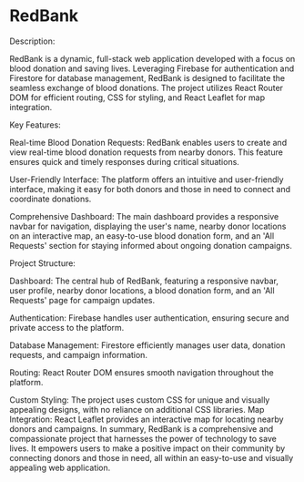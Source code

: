 
# RedBank


 Description:

RedBank is a dynamic, full-stack web application developed with a focus on blood donation and saving lives. Leveraging Firebase for authentication and Firestore for database management, RedBank is designed to facilitate the seamless exchange of blood donations. The project utilizes React Router DOM for efficient routing, CSS for styling, and React Leaflet for map integration.


Key Features:

Real-time Blood Donation Requests: RedBank enables users to create and view real-time blood donation requests from nearby donors. This feature ensures quick and timely responses during critical situations.

User-Friendly Interface: The platform offers an intuitive and user-friendly interface, making it easy for both donors and those in need to connect and coordinate donations.

Comprehensive Dashboard: The main dashboard provides a responsive navbar for navigation, displaying the user's name, nearby donor locations on an interactive map, an easy-to-use blood donation form, and an 'All Requests' section for staying informed about ongoing donation campaigns.


Project Structure:

Dashboard: The central hub of RedBank, featuring a responsive navbar, user profile, nearby donor locations, a blood donation form, and an 'All Requests' page for campaign updates.

Authentication: Firebase handles user authentication, ensuring secure and private access to the platform.

Database Management: Firestore efficiently manages user data, donation requests, and campaign information.

Routing: React Router DOM ensures smooth navigation throughout the platform.

Custom Styling: The project uses custom CSS for unique and visually appealing designs, with no reliance on additional CSS libraries.
Map Integration: React Leaflet provides an interactive map for locating nearby donors and campaigns.
In summary, RedBank is a comprehensive and compassionate project that harnesses the power of technology to save lives. It empowers users to make a positive impact on their community by connecting donors and those in need, all within an easy-to-use and visually appealing web application.

